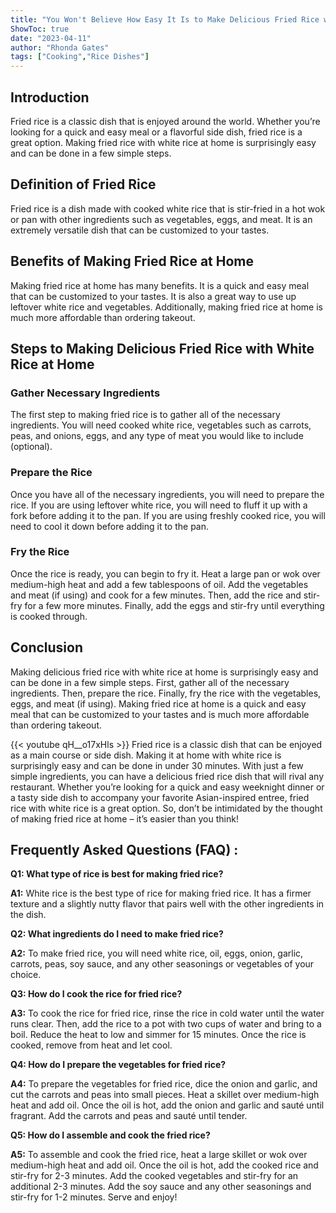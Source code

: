 ```yaml
---
title: "You Won't Believe How Easy It Is to Make Delicious Fried Rice with White Rice at Home!"
ShowToc: true 
date: "2023-04-11"
author: "Rhonda Gates" 
tags: ["Cooking","Rice Dishes"]
---
```

## Introduction

Fried rice is a classic dish that is enjoyed around the world. Whether you’re looking for a quick and easy meal or a flavorful side dish, fried rice is a great option. Making fried rice with white rice at home is surprisingly easy and can be done in a few simple steps.

## Definition of Fried Rice

Fried rice is a dish made with cooked white rice that is stir-fried in a hot wok or pan with other ingredients such as vegetables, eggs, and meat. It is an extremely versatile dish that can be customized to your tastes.

## Benefits of Making Fried Rice at Home

Making fried rice at home has many benefits. It is a quick and easy meal that can be customized to your tastes. It is also a great way to use up leftover white rice and vegetables. Additionally, making fried rice at home is much more affordable than ordering takeout.

## Steps to Making Delicious Fried Rice with White Rice at Home

### Gather Necessary Ingredients

The first step to making fried rice is to gather all of the necessary ingredients. You will need cooked white rice, vegetables such as carrots, peas, and onions, eggs, and any type of meat you would like to include (optional).

### Prepare the Rice

Once you have all of the necessary ingredients, you will need to prepare the rice. If you are using leftover white rice, you will need to fluff it up with a fork before adding it to the pan. If you are using freshly cooked rice, you will need to cool it down before adding it to the pan.

### Fry the Rice

Once the rice is ready, you can begin to fry it. Heat a large pan or wok over medium-high heat and add a few tablespoons of oil. Add the vegetables and meat (if using) and cook for a few minutes. Then, add the rice and stir-fry for a few more minutes. Finally, add the eggs and stir-fry until everything is cooked through.

## Conclusion

Making delicious fried rice with white rice at home is surprisingly easy and can be done in a few simple steps. First, gather all of the necessary ingredients. Then, prepare the rice. Finally, fry the rice with the vegetables, eggs, and meat (if using). Making fried rice at home is a quick and easy meal that can be customized to your tastes and is much more affordable than ordering takeout.

{{< youtube qH__o17xHls >}} 
Fried rice is a classic dish that can be enjoyed as a main course or side dish. Making it at home with white rice is surprisingly easy and can be done in under 30 minutes. With just a few simple ingredients, you can have a delicious fried rice dish that will rival any restaurant. Whether you’re looking for a quick and easy weeknight dinner or a tasty side dish to accompany your favorite Asian-inspired entree, fried rice with white rice is a great option. So, don’t be intimidated by the thought of making fried rice at home – it’s easier than you think!

## Frequently Asked Questions (FAQ) :
**Q1: What type of rice is best for making fried rice?**

**A1:** White rice is the best type of rice for making fried rice. It has a firmer texture and a slightly nutty flavor that pairs well with the other ingredients in the dish.

**Q2: What ingredients do I need to make fried rice?**

**A2:** To make fried rice, you will need white rice, oil, eggs, onion, garlic, carrots, peas, soy sauce, and any other seasonings or vegetables of your choice.

**Q3: How do I cook the rice for fried rice?**

**A3:** To cook the rice for fried rice, rinse the rice in cold water until the water runs clear. Then, add the rice to a pot with two cups of water and bring to a boil. Reduce the heat to low and simmer for 15 minutes. Once the rice is cooked, remove from heat and let cool.

**Q4: How do I prepare the vegetables for fried rice?**

**A4:** To prepare the vegetables for fried rice, dice the onion and garlic, and cut the carrots and peas into small pieces. Heat a skillet over medium-high heat and add oil. Once the oil is hot, add the onion and garlic and sauté until fragrant. Add the carrots and peas and sauté until tender.

**Q5: How do I assemble and cook the fried rice?**

**A5:** To assemble and cook the fried rice, heat a large skillet or wok over medium-high heat and add oil. Once the oil is hot, add the cooked rice and stir-fry for 2-3 minutes. Add the cooked vegetables and stir-fry for an additional 2-3 minutes. Add the soy sauce and any other seasonings and stir-fry for 1-2 minutes. Serve and enjoy!




